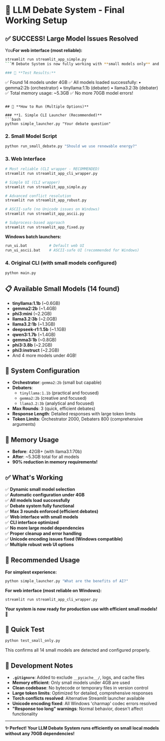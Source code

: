 # 🎯 LLM Debate System - Final Working Setup

## ✅ SUCCESS! Large Model Issues Resolved

You**For web interface (most reliable):**
```bash
streamlit run streamlit_app_simple.py
```M Debate System is now fully working with **small models only** and **no 70GB dependencies**!

### 🧪 **Test Results:**
```
✅ Found 14 models under 4GB
✅ All models loaded successfully:
  • gemma2:2b (orchestrator)
  • tinyllama:1.1b (debater)
  • llama3.2:3b (debater)
✅ Total memory usage: ~5.3GB
✅ No more 70GB model errors!
```

## 🚀 **How to Run (Multiple Options)**

### **1. Simple CLI Launcher (Recommended)**
```bash
python simple_launcher.py "Your debate question"
```

### **2. Small Model Script**
```bash
python run_small_debate.py "Should we use renewable energy?"
```

### **3. Web Interface**
```bash
# Most reliable (CLI wrapper - RECOMMENDED)
streamlit run streamlit_app_cli_wrapper.py

# Simple UI (CLI wrapper)
streamlit run streamlit_app_simple.py

# Advanced conflict resolution
streamlit run streamlit_app_robust.py

# ASCII-safe (no Unicode issues on Windows)
streamlit run streamlit_app_ascii.py

# Subprocess-based approach
streamlit run streamlit_app_fixed.py
```

**Windows batch launchers:**
```bash
run_ui.bat          # Default web UI
run_ui_ascii.bat    # ASCII-safe UI (recommended for Windows)
```

### **4. Original CLI (with small models configured)**
```bash
python main.py
```

## 📋 **Available Small Models (14 found)**
- **tinyllama:1.1b** (~0.6GB)
- **gemma2:2b** (~1.4GB) 
- **phi3:mini** (~2.2GB)
- **llama3.2:3b** (~2.0GB)
- **llama3.2:1b** (~1.3GB)
- **deepseek-r1:1.5b** (~1.1GB)
- **qwen3:1.7b** (~1.4GB)
- **gemma3:1b** (~0.8GB)
- **phi3:3.8b** (~2.2GB)
- **phi3:instruct** (~2.2GB)
- And 4 more models under 4GB!

## 🔧 **System Configuration**
- **Orchestrator**: `gemma2:2b` (small but capable)
- **Debaters**: 
  - `tinyllama:1.1b` (practical and focused)
  - `gemma2:2b` (creative and focused)  
  - `llama3.2:3b` (analytical and focused)
- **Max Rounds**: 3 (quick, efficient debates)
- **Response Length**: Detailed responses with large token limits
- **Token Limits**: Orchestrator 2000, Debaters 800 (comprehensive arguments)

## 💾 **Memory Usage**
- **Before**: 42GB+ (with llama3.1:70b)
- **After**: ~5.3GB total for all models
- **90% reduction in memory requirements!**

## ✅ **What's Working**
✅ **Dynamic small model selection**  
✅ **Automatic configuration under 4GB**  
✅ **All models load successfully**  
✅ **Debate system fully functional**  
✅ **Max 3 rounds enforced (efficient debates)**  
✅ **Web interface with small models**  
✅ **CLI interface optimized**  
✅ **No more large model dependencies**  
✅ **Proper cleanup and error handling**  
✅ **Unicode encoding issues fixed (Windows compatible)**  
✅ **Multiple robust web UI options**  

## 🎯 **Recommended Usage**

**For simplest experience:**
```bash
python simple_launcher.py "What are the benefits of AI?"
```

**For web interface (most reliable on Windows):**
```bash
streamlit run streamlit_app_cli_wrapper.py
```

**Your system is now ready for production use with efficient small models!** 🚀

## 📝 **Quick Test**
```bash
python test_small_only.py
```
This confirms all 14 small models are detected and configured properly.

## 🔧 **Development Notes**
- **`.gitignore`**: Added to exclude `__pycache__/`, logs, and cache files
- **Memory efficient**: Only small models under 4GB are used
- **Clean codebase**: No bytecode or temporary files in version control
- **Large token limits**: Optimized for detailed, comprehensive responses
- **Torch conflicts resolved**: Alternative Streamlit launcher available
- **Unicode encoding fixed**: All Windows 'charmap' codec errors resolved
- **"Response too long" warnings**: Normal behavior, doesn't affect functionality

---
**✨ Perfect! Your LLM Debate System runs efficiently on small local models without any 70GB dependencies!**
